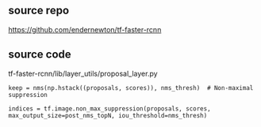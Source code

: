 ## source repo


https://github.com/endernewton/tf-faster-rcnn

## source code

tf-faster-rcnn/lib/layer_utils/proposal_layer.py

    keep = nms(np.hstack((proposals, scores)), nms_thresh)  # Non-maximal suppression
  
    indices = tf.image.non_max_suppression(proposals, scores, max_output_size=post_nms_topN, iou_threshold=nms_thresh)

